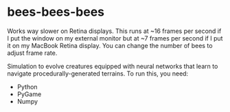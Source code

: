 bees-bees-bees
==============
Works way slower on Retina displays. This runs at ~16 frames per second if I put the window on my external monitor but at ~7 frames per second if I put it on my MacBook Retina display. You can change the number of bees to adjust frame rate.

Simulation to evolve creatures equipped with neural networks that learn to navigate procedurally-generated terrains.
To run this, you need:
 - Python
 - PyGame
 - Numpy
